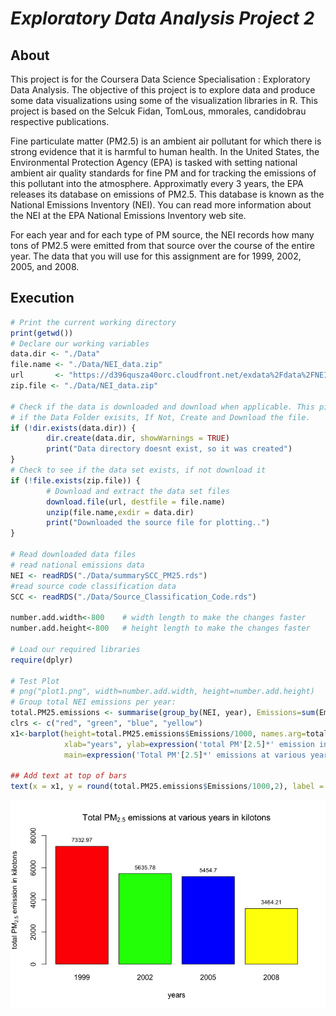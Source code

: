 # _Exploratory Data Analysis Project 2_

## About
This project is for the Coursera Data Science Specialisation : Exploratory Data Analysis. The objective of this project is to explore data and produce some data visualizations 
using some of the visualization libraries in R. This project is based on the Selcuk Fidan, TomLous, mmorales, candidobrau respective publications. 


Fine particulate matter (PM2.5) is an ambient air pollutant for which there is strong evidence that it is harmful to human health. In the United States, the Environmental Protection Agency (EPA) is tasked with setting national ambient air quality standards for fine PM and for tracking the emissions of this pollutant into the atmosphere. Approximatly every 3 years, the EPA releases its database on emissions of PM2.5. This database is known as the National Emissions Inventory (NEI). You can read more information about the NEI at the EPA National Emissions Inventory web site.

For each year and for each type of PM source, the NEI records how many tons of PM2.5 were emitted from that source over the course of the entire year. The data that you will use for this assignment are for 1999, 2002, 2005, and 2008.

## Execution
```R
# Print the current working directory
print(getwd())
# Declare our working variables
data.dir <- "./Data"
file.name <- "./Data/NEI_data.zip"
url       <- "https://d396qusza40orc.cloudfront.net/exdata%2Fdata%2FNEI_data.zip"
zip.file <- "./Data/NEI_data.zip"

# Check if the data is downloaded and download when applicable. This piece of code will firstly check to see
# if the Data Folder exisits, If Not, Create and Download the file. 
if (!dir.exists(data.dir)) {
        dir.create(data.dir, showWarnings = TRUE)
        print("Data directory doesnt exist, so it was created")
}
# Check to see if the data set exists, if not download it 
if (!file.exists(zip.file)) {
        # Download and extract the data set files
        download.file(url, destfile = file.name)
        unzip(file.name,exdir = data.dir)
        print("Downloaded the source file for plotting..")
}

# Read downloaded data files
# read national emissions data
NEI <- readRDS("./Data/summarySCC_PM25.rds")
#read source code classification data
SCC <- readRDS("./Data/Source_Classification_Code.rds")

number.add.width<-800    # width length to make the changes faster
number.add.height<-800   # height length to make the changes faster

# Load our required libraries
require(dplyr)

# Test Plot
# png("plot1.png", width=number.add.width, height=number.add.height)
# Group total NEI emissions per year:
total.PM25.emissions <- summarise(group_by(NEI, year), Emissions=sum(Emissions))
clrs <- c("red", "green", "blue", "yellow")
x1<-barplot(height=total.PM25.emissions$Emissions/1000, names.arg=total.PM25.emissions$year,
            xlab="years", ylab=expression('total PM'[2.5]*' emission in kilotons'),ylim=c(0,8000),
            main=expression('Total PM'[2.5]*' emissions at various years in kilotons'),col=clrs)

## Add text at top of bars
text(x = x1, y = round(total.PM25.emissions$Emissions/1000,2), label = round(total.PM25.emissions$Emissions/1000,2), pos = 3, cex = 0.8, col = "black")
```
![](https://github.com/jacintod/ExData_Plotting2/blob/master/Project/plot1.png)